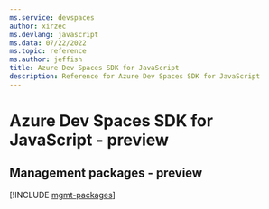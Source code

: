 ```yaml
---
ms.service: devspaces
author: xirzec
ms.devlang: javascript
ms.data: 07/22/2022
ms.topic: reference
ms.author: jeffish
title: Azure Dev Spaces SDK for JavaScript
description: Reference for Azure Dev Spaces SDK for JavaScript
---
```

# Azure Dev Spaces SDK for JavaScript - preview

## Management packages - preview
[!INCLUDE [mgmt-packages](dev-spaces-mgmt-index.md)]
